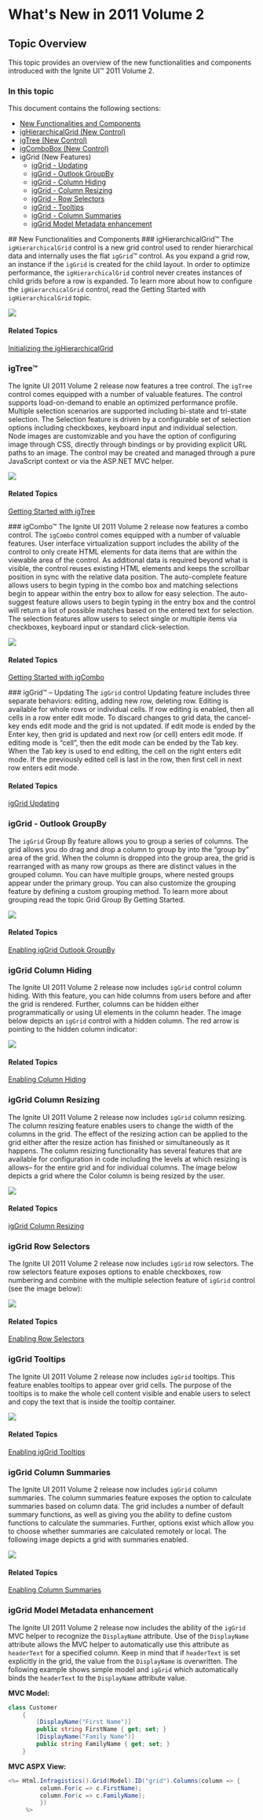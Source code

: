 ﻿<!--
|metadata|
{
    "fileName": "whats-new-in-2011-volume2",
    "controlName": [],
    "tags": []
}
|metadata|
-->

# What's New in 2011 Volume 2

## Topic Overview
This topic provides an overview of the new functionalities and components introduced with the Ignite UI™ 2011 Volume 2.

### In this topic
This document contains the following sections:

-   [New Functionalities and Components](#new-functionalities)
-   [igHierarchicalGrid (New Control)](#ighierarchicalgrid)
-   [igTree (New Control)](#igtree)
-   [igComboBox (New Control)](#igcombobox)
-   igGrid (New Features)
    -   [igGrid - Updating](#updating)
    -   [igGrid - Outlook GroupBy](#groupby)
    -   [igGrid - Column Hiding](#column-hiding)
    -   [igGrid - Column Resizing](#column-resizing)
    -   [igGrid - Row Selectors](#row-selectors)
    -   [igGrid - Tooltips](#tooltips)
    -   [igGrid - Column Summaries](#column-summaries)
    -   [igGrid Model Metadata enhancement](#metadata)

 

##<a id="new-functionalities"></a> New Functionalities and Components 
###<a id="ighierarchicalgrid"></a> igHierarchicalGrid™ 
The `igHierarchicalGrid` control is a new grid control used to render hierarchical data and internally uses the flat `igGrid`™ control. As you expand a grid row, an instance if the `igGrid` is created for the child layout. In order to optimize performance, the `igHierarchicalGrid` control never creates instances of child grids before a row is expanded. To learn more about how to configure the `igHierarchicalGrid` control, read the Getting Started with `igHierarchicalGrid` topic.

![](images/JQuery_Whats_New_11.2_Pic1.png)

#### Related Topics
[Initializing the igHierarchicalGrid](igHierarchicalGrid-Initializing.html)

### <a id="igtree"></a>igTree™ 
The Ignite UI 2011 Volume 2 release now features a tree control. The `igTree` control comes equipped with a number of valuable features. The control supports load-on-demand to enable an optimized performance profile. Multiple selection scenarios are supported including bi-state and tri-state selection. The Selection feature is driven by a configurable set of selection options including checkboxes, keyboard input and individual selection. Node images are customizable and you have the option of configuring image through CSS, directly through bindings or by providing explicit URL paths to an image. The control may be created and managed through a pure JavaScript context or via the ASP.NET MVC helper.

![](images/JQuery_Whats_New_11.2_Pic2.png)

#### Related Topics
[Getting Started with igTree](igTree-Getting-Started.html)

###<a id="igcombobox"></a> igCombo™ 
The Ignite UI 2011 Volume 2 release now features a combo control. The `igCombo` control comes equipped with a number of valuable features. User interface virtualization support includes the ability of the control to only create HTML elements for data items that are within the viewable area of the control. As additional data is required beyond what is visible, the control reuses existing HTML elements and keeps the scrollbar position in sync with the relative data position. The auto-complete feature allows users to begin typing in the combo box and matching selections begin to appear within the entry box to allow for easy selection. The auto-suggest feature allows users to begin typing in the entry box and the control will return a list of possible matches based on the entered text for selection. The selection features allow users to select single or multiple items via checkboxes, keyboard input or standard click-selection.

![](images/JQuery_Whats_New_11.2_Pic3.png)

#### Related Topics
[Getting Started with igCombo](igCombo-Getting-Started.html)

###<a id="updating"></a> igGrid™ – Updating 
The `igGrid` control Updating feature includes three separate behaviors: editing, adding new row, deleting row. Editing is available for whole rows or individual cells. If row editing is enabled, then all cells in a row enter edit mode. To discard changes to grid data, the cancel-key ends edit mode and the grid is not updated. If edit mode is ended by the Enter key, then grid is updated and next row (or cell) enters edit mode. If editing mode is “cell”, then the edit mode can be ended by the Tab key. When the Tab key is used to end editing, the cell on the right enters edit mode. If the previously edited cell is last in the row, then first cell in next row enters edit mode.

#### Related Topics
[igGrid Updating](igGrid-Updating.html)

### <a id="groupby"></a>igGrid - Outlook GroupBy 
The `igGrid` Group By feature allows you to group a series of columns. The grid allows you do drag and drop a column to group by into the “group by” area of the grid. When the column is dropped into the group area, the grid is rearranged with as many row groups as there are distinct values in the grouped column. You can have multiple groups, where nested groups appear under the primary group. You can also customize the grouping feature by defining a custom grouping method. To learn more about grouping read the topic Grid Group By Getting Started.

![](images/JQuery_Whats_New_11.2_Pic4.png)

#### Related Topics
[Enabling igGrid Outlook GroupBy](igGrid-Enabling-GroupBy.html)

### <a id="column-hiding"></a>igGrid Column Hiding 
The Ignite UI 2011 Volume 2 release now includes `igGrid` control column hiding. With this feature, you can hide columns from users before and after the grid is rendered. Further, columns can be hidden either programmatically or using UI elements in the column header. The image below depicts an `igGrid` control with a hidden column. The red arrow is pointing to the hidden column indicator:

![](images/JQuery_Whats_New_11.2_Pic5.png)

#### Related Topics
[Enabling Column Hiding](igGrid-Column-Hiding-Enabling-Column-Hiding.html)

### <a id="column-resizing"></a>igGrid Column Resizing 
The Ignite UI 2011 Volume 2 release now includes `igGrid` column resizing. The column resizing feature enables users to change the width of the columns in the grid. The effect of the resizing action can be applied to the grid either after the resize action has finished or simultaneously as it happens. The column resizing functionality has several features that are available for configuration in code including the levels at which resizing is allows– for the entire grid and for individual columns. The image below depicts a grid where the Color column is being resized by the user.

![](images/JQuery_Whats_New_11.2_Pic6.png)

#### Related Topics
[igGrid Column Resizing](igGrid-Column-Resizing.html)

### <a id="row-selectors"></a>igGrid Row Selectors 
The Ignite UI 2011 Volume 2 release now includes `igGrid` row selectors. The row selectors feature exposes options to enable checkboxes, row numbering and combine with the multiple selection feature of `igGrid` control (see the image below):

![](images/JQuery_Whats_New_11.2_Pic7.png)

#### Related Topics
[Enabling Row Selectors](igGrid-Enabling-Row-Selectors.html)

### <a id="tooltips"></a>igGrid Tooltips 
The Ignite UI 2011 Volume 2 release now includes `igGrid` tooltips. This feature enables tooltips to appear over grid cells. The purpose of the tooltips is to make the whole cell content visible and enable users to select and copy the text that is inside the tooltip container.

![](images/JQuery_Whats_New_11.2_Pic8.png)

#### Related Topics
[Enabling igGrid Tooltips](igGrid-Enabling-Tooltips.html)

### <a id="column-summaries"></a>igGrid Column Summaries 
The Ignite UI 2011 Volume 2 release now includes `igGrid` column summaries. The column summaries feature exposes the option to calculate summaries based on column data. The grid includes a number of default summary functions, as well as giving you the ability to define custom functions to calculate the summaries. Further, options exist which allow you to choose whether summaries are calculated remotely or local. The following image depicts a grid with summaries enabled.

![](images/JQuery_Whats_New_11.2_Pic9.png)

#### Related Topics
[Enabling Column Summaries](igGrid-Enabling--Column-Summaries.html)

### <a id="metadata"></a>igGrid Model Metadata enhancement 
The Ignite UI 2011 Volume 2 release now includes the ability of the `igGrid` MVC helper to recognize the `DisplayName` attribute. Use of the `DisplayName` attribute allows the MVC helper to automatically use this attribute as `headerText` for a specified column. Keep in mind that if `headerText` is set explicitly in the grid, the value from the `DisplayName` is overwritten. The following example shows simple model and `igGrid` which automatically binds the `headerText` to the `DisplayName` attribute value.

 

**MVC Model:**

```csharp
class Customer
    {
        [DisplayName("First Name")]
        public string FirstName { get; set; }
        [DisplayName("Family Name")]
        public string FamilyName { get; set; }
    }
```

 

**MVC ASPX View:**

```csharp
<%= Html.Infragistics().Grid(Model).ID("grid").Columns(column => {
         column.For(c => c.FirstName);
         column.For(c => c.FamilyName);
         })
     %>
```

 

 


